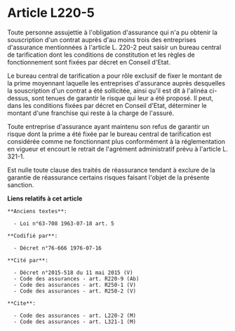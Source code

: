 # Article L220-5

Toute personne assujettie à l'obligation d'assurance qui n'a pu obtenir la souscription d'un contrat auprès d'au moins trois
des entreprises d'assurance mentionnées à l'article L. 220-2 peut saisir un bureau central de tarification dont les
conditions de constitution et les règles de fonctionnement sont fixées par décret en Conseil d'Etat.

Le bureau central de tarification a pour rôle exclusif de fixer le montant de la prime moyennant laquelle les entreprises
d'assurance auprès desquelles la souscription d'un contrat a été sollicitée, ainsi qu'il est dit à l'alinéa ci-dessus, sont
tenues de garantir le risque qui leur a été proposé. Il peut, dans les conditions fixées par décret en Conseil d'Etat,
déterminer le montant d'une franchise qui reste à la charge de l'assuré.

Toute entreprise d'assurance ayant maintenu son refus de garantir un risque dont la prime a été fixée par le bureau central
de tarification est considérée comme ne fonctionnant plus conformément à la réglementation en vigueur et encourt le retrait
de l'agrément administratif prévu à l'article L. 321-1.

Est nulle toute clause des traités de réassurance tendant à exclure de la garantie de réassurance certains risques faisant
l'objet de la présente sanction.

**Liens relatifs à cet article**

	**Anciens textes**:

	  - Loi n°63-708 1963-07-18 art. 5

	**Codifié par**:

	  - Décret n°76-666 1976-07-16

	**Cité par**:

	  - Décret n°2015-518 du 11 mai 2015 (V)
	  - Code des assurances - art. R220-9 (Ab)
	  - Code des assurances - art. R250-1 (V)
	  - Code des assurances - art. R250-2 (V)

	**Cite**:

	  - Code des assurances - art. L220-2 (M)
	  - Code des assurances - art. L321-1 (M)
